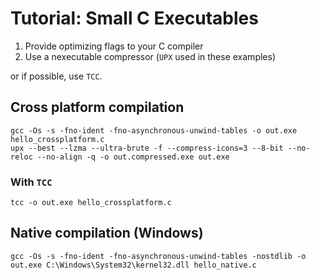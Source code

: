 # Tutorial: Small C Executables

1. Provide optimizing flags to your C compiler
2. Use a nexecutable compressor (`UPX` used in these examples)

or if possible, use `TCC`.

## Cross platform compilation

```shell
gcc -Os -s -fno-ident -fno-asynchronous-unwind-tables -o out.exe hello_crossplatform.c
upx --best --lzma --ultra-brute -f --compress-icons=3 --8-bit --no-reloc --no-align -q -o out.compressed.exe out.exe
```

### With `TCC`

```shell
tcc -o out.exe hello_crossplatform.c
```

## Native compilation (Windows)

```shell
gcc -Os -s -fno-ident -fno-asynchronous-unwind-tables -nostdlib -o out.exe C:\Windows\System32\kernel32.dll hello_native.c
```
